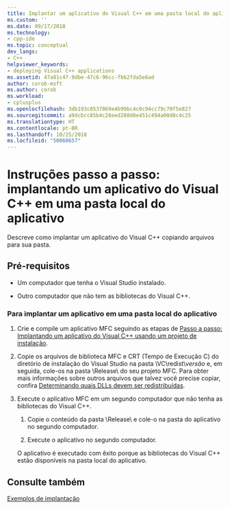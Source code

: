 ```yaml
---
title: Implantar um aplicativo do Visual C++ em uma pasta local do aplicativo | Microsoft Docs
ms.custom: ''
ms.date: 09/17/2018
ms.technology:
- cpp-ide
ms.topic: conceptual
dev_langs:
- C++
helpviewer_keywords:
- deploying Visual C++ applications
ms.assetid: 47a81c47-9dbe-47c6-96cc-fbb2fda5e6ad
author: corob-msft
ms.author: corob
ms.workload:
- cplusplus
ms.openlocfilehash: 3db193c0537869e4b99bc4c0c94cc79c70f5e827
ms.sourcegitcommit: a9dcbcc85b4c28eed280d8e451c494a00d8c4c25
ms.translationtype: HT
ms.contentlocale: pt-BR
ms.lasthandoff: 10/25/2018
ms.locfileid: "50060657"
---
```

# <a name="walkthrough-deploying-a-visual-c-application-to-an-application-local-folder"></a>Instruções passo a passo: implantando um aplicativo do Visual C++ em uma pasta local do aplicativo

Descreve como implantar um aplicativo do Visual C++ copiando arquivos para sua pasta.

## <a name="prerequisites"></a>Pré-requisitos

- Um computador que tenha o Visual Studio instalado.

- Outro computador que não tem as bibliotecas do Visual C++.

### <a name="to-deploy-an-application-to-an-application-local-folder"></a>Para implantar um aplicativo em uma pasta local do aplicativo

1. Crie e compile um aplicativo MFC seguindo as etapas de [Passo a passo: Implantando um aplicativo do Visual C++ usando um projeto de instalação](walkthrough-deploying-a-visual-cpp-application-by-using-a-setup-project.md).

1. Copie os arquivos de biblioteca MFC e CRT (Tempo de Execução C) do diretório de instalação do Visual Studio na pasta \\VC\\redist\\*versão* e, em seguida, cole-os na pasta \Release\ do seu projeto MFC. Para obter mais informações sobre outros arquivos que talvez você precise copiar, confira [Determinando quais DLLs devem ser redistribuídas](determining-which-dlls-to-redistribute.md).

1. Execute o aplicativo MFC em um segundo computador que não tenha as bibliotecas do Visual C++.

   1. Copie o conteúdo da pasta \Release\ e cole-o na pasta do aplicativo no segundo computador.

   1. Execute o aplicativo no segundo computador.

   O aplicativo é executado com êxito porque as bibliotecas do Visual C++ estão disponíveis na pasta local do aplicativo.

## <a name="see-also"></a>Consulte também

[Exemplos de implantação](deployment-examples.md)<br/>
